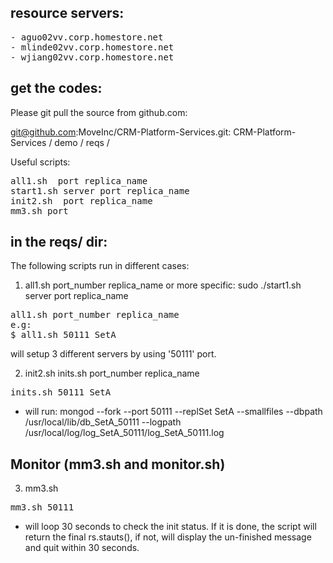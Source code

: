 

## resource servers:
<pre>
- aguo02vv.corp.homestore.net
- mlinde02vv.corp.homestore.net
- wjiang02vv.corp.homestore.net 
</pre>  
  

## get the codes:
Please git pull the source from github.com:


git@github.com:MoveInc/CRM-Platform-Services.git: CRM-Platform-Services / demo / reqs /

Useful scripts:
<pre>
all1.sh  port replica_name 
start1.sh server port replica_name
init2.sh  port replica_name
mm3.sh port
</pre>


## in the reqs/ dir:

The following scripts run in different cases:

1) all1.sh port_number replica_name
or more specific:
sudo ./start1.sh server port replica_name
<pre>
all1.sh port_number replica_name
e.g:
$ all1.sh 50111 SetA
</pre>
will setup 3 different servers by using '50111' port.

2) init2.sh
inits.sh port_number replica_name
<pre>
inits.sh 50111 SetA
</pre>
- will run:
 mongod --fork --port 50111 --replSet SetA --smallfiles --dbpath /usr/local/lib/db_SetA_50111 --logpath /usr/local/log/log_SetA_50111/log_SetA_50111.log
 
 
## Monitor (mm3.sh and monitor.sh)
3) mm3.sh
<pre>
mm3.sh 50111
</pre>
- will loop 30 seconds to check the init status.
If it is done, the script will return the final rs.stauts(), if not, will display the un-finished message and quit within 30 seconds.
